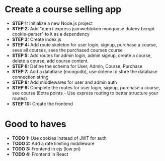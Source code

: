 # Create a course selling app

- **STEP 1:** Initialize a new Node.js project
- **STEP 2:** Add "npm i express jsonwebtoken mongoose dotenv bcrypt cookie-parser" to it as a dependency
- **STEP 3:** Create index.js
- **STEP 4:** Add route skeleton for user login, signup, purchase a course, sees all courses, sees the purchased courses course
- **STEP 5:** Add routes for admin login, admin signup, create a course, delete a course, add course content.
- **STEP 6:** Define the schema for User, Admin, Course, Purchase
- **STEP 7:** Add a database (mongodb), use dotenv to store the database connection string
- **STEP 8:** Add middlewares for user and admin auth
- **STEP 9:** Complete the routes for user login, signup, purchase a course, see course (Extra points - Use express routing to better structure your routes)
- **STEP 10:** Create the frontend

# Good to haves

- **TODO 1:** Use cookies instead of JWT for auth
- **TODO 2:** Add a rate limiting middleware
- **TODO 3:** Frontend in ejs (low pri)
- **TODO 4:** Frontend in React
